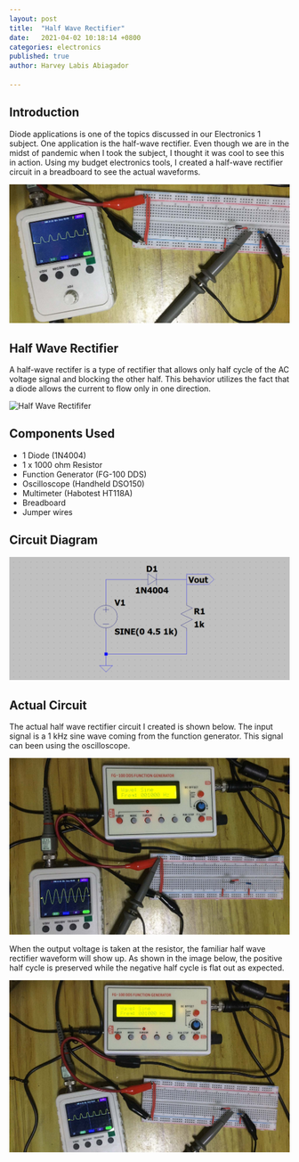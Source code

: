 ```yaml
---
layout: post
title:  "Half Wave Rectifier"
date:   2021-04-02 10:18:14 +0800
categories: electronics
published: true
author: Harvey Labis Abiagador

---
```


## Introduction
Diode applications is one of the topics discussed in our Electronics 1 subject. One application is the half-wave rectifier. Even though we are in the midst of pandemic when I took the subject, I thought it was cool to see this in action. Using my budget electronics tools, I created a half-wave rectifier circuit in a breadboard to see the actual waveforms.

![introduction](/assets/halfWave/intro_resize.jpg)


## Half Wave Rectifier
A half-wave rectifer is a type of rectifier that allows only half cycle of the AC voltage signal and blocking the other half. This behavior utilizes the fact that a diode allows the current to flow only in one direction. 

![Half Wave Rectififer](https://www.electronics-tutorials.ws/wp-content/uploads/2013/08/diode39.gif?fit=450%2C153?fit=355,226)

## Components Used
- 1 Diode (1N4004)
- 1 x 1000 ohm Resistor
- Function Generator (FG-100 DDS)
- Oscilloscope (Handheld DSO150)
- Multimeter (Habotest HT118A)
- Breadboard
- Jumper wires


## Circuit Diagram
![Circuit Diagram LTSPICE](/assets/halfWave/circuit_diagram_ltspice.PNG)

## Actual Circuit
The actual half wave rectifier circuit I created is shown below. The input signal is a 1 kHz sine wave  coming from the function generator. This signal can been using the oscilloscope.

![Input Signal](/assets/halfWave/input_resize.jpg)

When the output voltage is taken at the resistor, the familiar half wave rectifier waveform will show up. As shown in the image below, the positive half cycle is preserved while the negative half cycle is flat out as expected.

![Output Signal](/assets/halfWave/output_resize.jpg)

